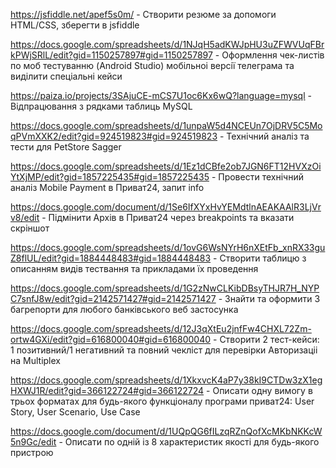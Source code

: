 https://jsfiddle.net/apef5s0m/ - Створити резюме за допомоги HTML/CSS, зберегти в jsfiddle


https://docs.google.com/spreadsheets/d/1NJqH5adKWJpHU3uZFWVUqFBrkPWjSRlL/edit?gid=1150257897#gid=1150257897 - Оформлення чек-листiв по моб тестуванню (Android Studio) мобiльноi версiї телеграма та видiлити спецiальнi кейси 

 
https://paiza.io/projects/3SAjuCE-mCS7U1oc6Kx6wQ?language=mysql - Відпрацювання з рядками таблиць MySQL

https://docs.google.com/spreadsheets/d/1unpaW5d4NCEUn7OjDRV5C5MoqPVmXXK2/edit?gid=924519823#gid=924519823 - Технічний аналiз та тести для PetStore Sagger


https://docs.google.com/spreadsheets/d/1Ez1dCBfe2ob7JGN6FT12HVXzOiYtXjMP/edit?gid=1857225435#gid=1857225435 - Провести технiчний аналiз Mobile Payment в Приват24, запит info


https://docs.google.com/document/d/1Se6IfXYxHvYEMdtlnAEAKAAlR3LjVrv8/edit - Пiдмiнити Архiв в Приват24 через breakpoints та вказати скрiншот


https://docs.google.com/spreadsheets/d/1ovG6WsNYrH6nXEtFb_xnRX33guZ8flUL/edit?gid=1884448483#gid=1884448483 - Створити таблицю з описанням видів тествання та прикладами їх проведення


https://docs.google.com/spreadsheets/d/1G2zNwCLKibDBsyTHJR7H_NYPC7snfJ8w/edit?gid=2142571427#gid=2142571427 - Знайти та оформити 3 багрепорти для любого банківського веб застосунка


https://docs.google.com/spreadsheets/d/12J3qXtEu2jnfFw4CHXL72Zm-ortw4GXi/edit?gid=616800040#gid=616800040 - Створити 2 тест-кейси: 1 позитивний/1 негативний та повний чеклiст для перевiрки Авторизацii на Multiplex


https://docs.google.com/spreadsheets/d/1XkxvcK4aP7y38kI9CTDw3zX1egHXWJ1R/edit?gid=366122724#gid=366122724 - Описати одну вимогу в трьох форматах для будь-якого функціоналу програми приват24: User Story, User Scenario, Use Case


https://docs.google.com/document/d/1UQpQG6fILzqRZnQofXcMKbNKKcW5n9Gc/edit - Описати по одній із 8 характеристик якості для будь-якого пристрою
